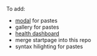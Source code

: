 To add:
- [modal](https://github.com/robinparisi/tingle) for pastes
- gallery for pastes
- [health dashboard](https://github.com/afaqurk/linux-dash)
- merge startpage into this repo
- syntax hilighting for pastes
